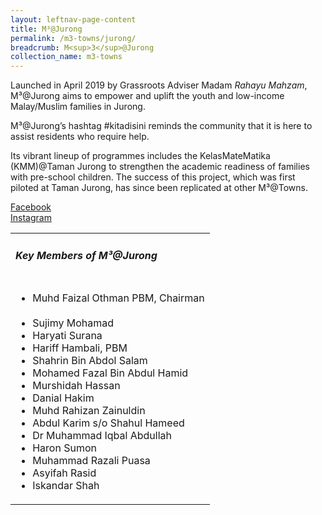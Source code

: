 ```yaml
---
layout: leftnav-page-content
title: M³@Jurong
permalink: /m3-towns/jurong/
breadcrumb: M<sup>3</sup>@Jurong
collection_name: m3-towns
---
```


Launched in April 2019 by Grassroots Adviser Madam *Rahayu Mahzam*, M³@Jurong aims to empower and uplift the youth and low-income Malay/Muslim families in Jurong. 

M³@Jurong’s hashtag #kitadisini reminds the community that it is here to assist residents who require help. 

Its vibrant lineup of programmes includes the KelasMateMatika (KMM)@Taman Jurong to strengthen the academic readiness of families with pre-school children. The success of this project, which was first piloted at Taman Jurong, has since been replicated at other M³@Towns. 

[Facebook](https://www.facebook.com/m3atjurong/) <br>
[Instagram](https://www.instagram.com/m3atjurong/) 

<table class="table-h">
  <tr>
  <td><h5>Key Members of M³@Jurong</h5></td>
  </tr>
  <tr>
  <td>
    <ul>
      <li>Muhd Faizal Othman PBM, Chairman</li><br>
      <li>Sujimy Mohamad</li>
<li>Haryati Surana</li>
<li>Hariff Hambali, PBM</li>
<li>Shahrin Bin Abdol Salam</li>
<li>Mohamed Fazal Bin Abdul Hamid</li>
<li>Murshidah Hassan</li>
<li>Danial Hakim</li>
<li>Muhd Rahizan Zainuldin</li>
<li>Abdul Karim s/o Shahul Hameed</li>
<li>Dr Muhammad Iqbal Abdullah</li>
<li>Haron Sumon</li>
<li>Muhammad Razali Puasa</li>
<li>Asyifah Rasid</li>
<li>Iskandar Shah</li>
    </ul>
    </td>
  </tr>
  </table>

